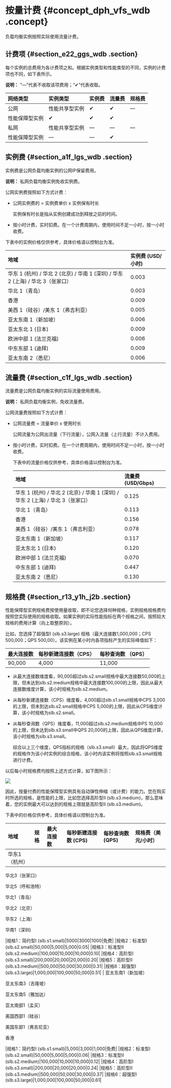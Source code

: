 # 按量计费 {#concept_dph_vfs_wdb .concept}

负载均衡实例按照实际使用流量计费。

## 计费项 {#section_e22_ggs_wdb .section}

每个实例的总费用为各计费项之和。根据实例类型和性能类型的不同，实例的计费项也不同，如下表所示。

**说明：** “—”代表不收取该项费用；“✔”代表收取。

|网络类型|实例类型|实例费|流量费|规格费|
|:---|:---|:--|:--|:--|
|公网|性能共享型实例|✔|✔|—|
|性能保障型实例|✔|✔|✔|
|私网|性能共享型实例|—|—|—|
|性能保障型实例|—|—|✔|

## 实例费 {#section_a1f_lgs_wdb .section}

实例费是公网负载均衡实例的公网IP保留费用。

**说明：** 私网负载均衡实例免收实例费。

公网实例费按照如下方式计费：

-   公网实例费的 = 实例费单价 x 实例保有时长

    实例保有时长是指从实例创建成功到释放之前的时间。

-   按小时计费，实时扣费。在一个计费周期内，使用时间不足一小时，按一小时收费。


下表中的实例价格仅供参考，具体价格请以控制台为准。

|地域|实例费 \(USD/小时\)|
|:-|:-------------|
|华东 1 \(杭州\) / 华北 2 \(北京\) / 华南 1 \(深圳\) / 华东 2 \(上海\) / 华北 3（张家口）|0.003|
|华北 1（青岛）|0.003|
|香港|0.009|
|美西 1（硅谷）/美东 1（弗吉利亚）|0.005|
|亚太东南 1（新加坡）|0.006|
|亚太东北 1 \(日本\)|0.009|
|欧洲中部 1 \(法兰克福\)|0.006|
|中东东部 1 \(迪拜\)|0.009|
|亚太东南 2（悉尼）|0.006|

## 流量费 {#section_c1f_lgs_wdb .section}

流量费是公网负载均衡实例的实际流量使用费用。

**说明：** 私网负载均衡实例，免收流量费。

公网流量费按照如下方式计费：

-   公网流量费 = 流量单价 x 使用时长

    公网流量为公网出流量（下行流量），公网入流量（上行流量）不计入费用。

-   按小时计费，实时扣费。在一个计费周期内，使用时间不足一小时，按一小时收费。

    下表中的流量价格仅供参考，具体价格请以控制台为准。

    |地域|流量费 \(USD/Gbps\)|
    |:-|:---------------|
    |华东 1 \(杭州\) / 华北 2 \(北京\) / 华南 1 \(深圳\) / 华东 2 \(上海\) / 华北 3（张家口）|0.125|
    |华北 1（青岛）|0.113|
    |香港|0.156|
    |美西 1（硅谷）/美东 1（弗吉利亚）|0.078|
    |亚太东南 1（新加坡）|0.117|
    |亚太东北 1 \(日本\)|0.120|
    |欧洲中部 1 \(法兰克福\)|0.070|
    |中东东部 1 \(迪拜\)|0.447|
    |亚太东南 2（悉尼）|0.130|


## 规格费 {#section_r13_y1h_j2b .section}

性能保障型实例规格费按使用量收取，即不论您选择何种规格，实例规格规格费均按照您实际使用的规格收取。如果实例的实际性能指标在两个规格之间，按照较大规格的费用计算（向上取整原则）。

比如，您选择了超强型I \(slb.s3.large\) 规格（最大连接数1,000,000；CPS 500,000；QPS 500,00）。该实例在某小时内各项指标产生的实际峰值如下：

|最大连接数|每秒新建连接数（CPS）|每秒查询数 （QPS）|
|:----|:-----------|:----------|
|90,000|4,000|11,000|

-   从最大连接数维度看，90,000超过slb.s2.small规格中最大连接数50,000的上限，但未达到slb.s2.medium规格中最大连接数100,000的上限，因此从最大连接数维度计算，该小时规格为slb.s2.medium。

-   从每秒新建连接数（CPS）维度看，4,000超过slb.s1.small规格中CPS 3,000的上限，但未到达slb.s2.small规格中CPS 5,000的上限，因此从CPS维度计算，该小时规格为slb.s2.small。

-   从每秒查询数（QPS）维度看，11,000超过slb.s2.medium规格中PS 10,000的上限，但未达到slb.s3.small中QPS 20,000的上限，因此从QPS维度计算，该小时规格为slb.s3.small。

    综合以上三个维度，QPS指标的规格（slb.s3.small）最大，因此将QPS维度的规格作为该小时实例的综合规格，该小时内该实例将按照slb.s3.small规格进行计费。


以后每小时规格费均按照上述方式计算，如下图所示：

![](http://static-aliyun-doc.oss-cn-hangzhou.aliyuncs.com/assets/img/13418/15382787373113_zh-CN.png)

因此，按量付费的性能保障型实例具有自动弹性伸缩（或计费）的能力。您在购买时所选的规格，是性能的上限，比如您选择高阶型II \(slb.s3.medium\)，那么意味着，您的实例最大可以达到的规格上限就是高阶型II \(slb.s3.medium\)。

下表中的价格仅供参考，具体价格请以控制台为准。

|地域|规格|最大连接数|每秒新建连接数 \(CPS\)|每秒查询数\(QPS\)|规格费（美元/小时）|
|:-|:-|:----|:--------------|:-----------|:---------|
| 华东1（杭州）

 华北3（张家口）

 华北5（呼和浩特）

 华北1（青岛）

 华北2（北京）

 华东2（上海）

 华南1（深圳\)

 |规格1：简约型I \(slb.s1.small\)|5000|3000|1000|免费|
|规格2：标准型I \(slb.s2.small\)|50,000|5,000|5,000|0.05|
|规格3：标准型II \(slb.s2.medium\)|100,000|10,000|10,000|0.10|
|规格4：高阶型I \(slb.s3.small\)|200,000|20,000|20,000|0.20|
|规格5：高阶型II \(slb.s3.medium\)|500,000|50,000|30,000|0.31|
|规格6：超强型I \(slb.s3.large\)|1,000,000|100,000|50,000|0.51|
| 亚太东南1（新加坡）

 亚太东南3（吉隆坡）

 亚太东南5（雅加达）

 亚太南部1（孟买）

 美国西部1（硅谷）

 美国东部1（弗吉尼亚）

 香港

 |规格1：简约型I \(slb.s1.small\)|5,000|3,000|1,000|免费|
|规格2：标准型I \(slb.s2.small\)|50,000|5,000|5,000|0.06|
|规格3：标准型II \(slb.s2.medium\)|100,000|10,000|10,000|0.12|
|规格4：高阶型I \(slb.s3.small\)|200,000|20,000|20,000|0.24|
|规格5：高阶型II \(slb.s3.medium\)|500,000|50,000|30,000|0.37|
|规格6：超强型I \(slb.s3.large\)|1,000,000|100,000|50,000|0.61|

